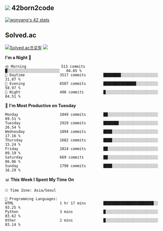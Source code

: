 
## <img src="https://img.shields.io/badge/-000000?style=flat&logo=42&logoColor=white"> 42born2code
<!--[![wonyang's 42 stats](https://badge42.vercel.app/api/v2/cl5nhe5b6007809kydha7ht42/stats?cursusId=21&coalitionId=88)](https://profile.intra.42.fr/users/wonyang)-->

[![wonyang's 42 stats](https://badge.mediaplus.ma/starryblue/wonyang?1337Badge=off&UM6P=off)](https://github.com/oakoudad/badge42)

## Solved.ac
[![Solved.ac프로필](http://mazassumnida.wtf/api/v2/generate_badge?boj=bennyws)](https://solved.ac/bennyws)
<a href="https://solved.ac/bennyws"><img src="http://mazandi.herokuapp.com/api?handle=bennyws&theme=cold"/></a>

<!--START_SECTION:waka-->
**I'm a Night 🦉** 

```text
🌞 Morning                513 commits         █░░░░░░░░░░░░░░░░░░░░░░░░   04.65 % 
🌆 Daytime                3517 commits        ████████░░░░░░░░░░░░░░░░░   31.87 % 
🌃 Evening                6507 commits        ███████████████░░░░░░░░░░   58.97 % 
🌙 Night                  498 commits         █░░░░░░░░░░░░░░░░░░░░░░░░   04.51 % 
```
📅 **I'm Most Productive on Tuesday** 

```text
Monday                   1049 commits        ██░░░░░░░░░░░░░░░░░░░░░░░   09.51 % 
Tuesday                  2929 commits        ███████░░░░░░░░░░░░░░░░░░   26.54 % 
Wednesday                1894 commits        ████░░░░░░░░░░░░░░░░░░░░░   17.16 % 
Thursday                 1682 commits        ████░░░░░░░░░░░░░░░░░░░░░   15.24 % 
Friday                   1014 commits        ██░░░░░░░░░░░░░░░░░░░░░░░   09.19 % 
Saturday                 669 commits         ██░░░░░░░░░░░░░░░░░░░░░░░   06.06 % 
Sunday                   1798 commits        ████░░░░░░░░░░░░░░░░░░░░░   16.29 % 
```


📊 **This Week I Spent My Time On** 

```text
🕑︎ Time Zone: Asia/Seoul

💬 Programming Languages: 
HTML                     1 hr 17 mins        ███████████████████████░░   93.25 % 
Python                   3 mins              █░░░░░░░░░░░░░░░░░░░░░░░░   03.62 % 
Other                    2 mins              █░░░░░░░░░░░░░░░░░░░░░░░░   03.14 % 
```


<!--END_SECTION:waka-->

